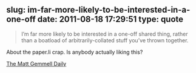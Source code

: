 slug: im-far-more-likely-to-be-interested-in-a-one-off
date: 2011-08-18 17:29:51
type: quote
---

> I’m far more likely to be interested in a one-off shared thing, rather than a boatload of arbitrarily-collated stuff you’ve thrown together.

About the paper.li crap. Is anybody actually liking this?

 [The Matt Gemmell Daily](http://mattgemmell.com/2011/08/18/the-matt-gemmell-daily)
